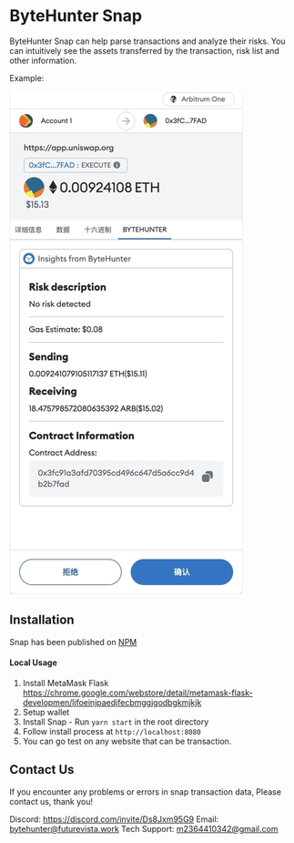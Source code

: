 # ByteHunter Snap

ByteHunter Snap can help parse transactions and analyze their risks. You can intuitively see the assets transferred by the transaction, risk list and other information.

Example:

![example](./images/snap-example.jpg)

## Installation

Snap has been published on [NPM](https://www.npmjs.com/package/bytehunter-snap)

#### Local Usage

1. Install MetaMask Flask https://chrome.google.com/webstore/detail/metamask-flask-developmen/ljfoeinjpaedjfecbmggjgodbgkmjkjk
2. Setup wallet
3. Install Snap - Run `yarn start` in the root directory
4. Follow install process at `http://localhost:8080`
5. You can go test on any website that can be transaction.

## Contact Us

If you encounter any problems or errors in snap transaction data, Please contact us, thank you!

Discord: https://discord.com/invite/Ds8Jxm95G9
Email: bytehunter@futurevista.work
Tech Support: m2364410342@gmail.com
